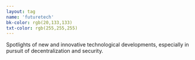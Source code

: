 ```yaml
---
layout: tag
name: 'futuretech'
bk-color: rgb(20,133,133)
txt-color: rgb(255,255,255)
---
```

Spotlights of new and innovative technological developments, especially in pursuit of decentralization and security.